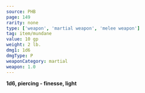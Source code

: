 ```yaml
---
source: PHB
page: 149
rarity: none
type: ['weapon', 'martial weapon', 'melee weapon']
tag: item/mundane
value: 10 gp
weight: 2 lb.
dmg1: 1d6
dmgType: P
weaponCategory: martial
weapon: 1.0
---
```


**1d6, piercing - finesse, light**

